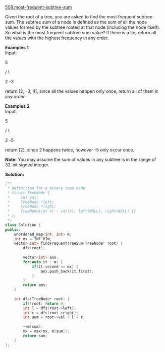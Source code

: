 [508.most-frequent-subtree-sum](https://leetcode.com/problems/most-frequent-subtree-sum/)  

Given the root of a tree, you are asked to find the most frequent subtree sum. The subtree sum of a node is defined as the sum of all the node values formed by the subtree rooted at that node (including the node itself). So what is the most frequent subtree sum value? If there is a tie, return all the values with the highest frequency in any order.

**Examples 1**  
Input:

  
  5
  
 /  \\
  
2   -3
  

return \[2, -3, 4\], since all the values happen only once, return all of them in any order.

**Examples 2**  
Input:

  
  5
  
 /  \\
  
2   -5
  

return \[2\], since 2 happens twice, however -5 only occur once.

**Note:** You may assume the sum of values in any subtree is in the range of 32-bit signed integer.  



**Solution:**  

```cpp
/**
 * Definition for a binary tree node.
 * struct TreeNode {
 *     int val;
 *     TreeNode *left;
 *     TreeNode *right;
 *     TreeNode(int x) : val(x), left(NULL), right(NULL) {}
 * };
 */
class Solution {
public:
    unordered_map<int, int> m;
    int mx = INT_MIN;
    vector<int> findFrequentTreeSum(TreeNode* root) {
        dfs(root);
        
        vector<int> ans;
        for(auto it : m) {
            if(it.second == mx) {
                ans.push_back(it.first);
            }
        }
        return ans;
    }
    
    int dfs(TreeNode* root) {
        if(!root) return 0;
        int l = dfs(root->left);
        int r = dfs(root->right);
        int sum = root->val + l + r;
        
        ++m[sum];
        mx = max(mx, m[sum]);
        return sum;
    }
};
```
      